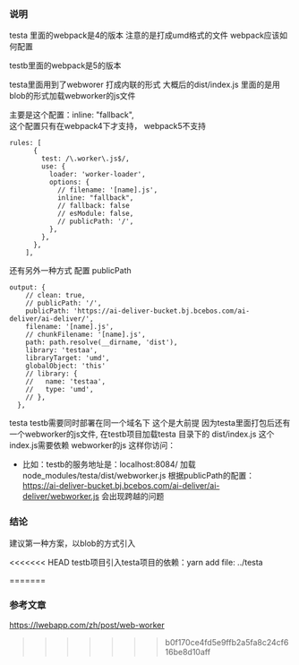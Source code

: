 

### 说明

testa 里面的webpack是4的版本
注意的是打成umd格式的文件  webpack应该如何配置


testb里面的webpack是5的版本


testa里面用到了webworer 打成内联的形式  大概后的dist/index.js 里面的是用blob的形式加载webworker的js文件

主要是这个配置：inline: "fallback",   
这个配置只有在webpack4下才支持， webpack5不支持
```
rules: [
      {
        test: /\.worker\.js$/,
        use: {
          loader: 'worker-loader',
          options: {
            // filename: '[name].js',
            inline: "fallback",
            // fallback: false
            // esModule: false,
            // publicPath: '/',
          },
        },
      },
    ],
```


还有另外一种方式 配置 publicPath
```
output: {
    // clean: true,
    // publicPath: '/',
    publicPath: 'https://ai-deliver-bucket.bj.bcebos.com/ai-deliver/ai-deliver/',
    filename: '[name].js',
    // chunkFilename: '[name].js',
    path: path.resolve(__dirname, 'dist'),
    library: 'testaa',
    libraryTarget: 'umd',
    globalObject: 'this'
    // library: {
    //   name: 'testaa',
    //   type: 'umd',
    // },
  },
```
testa testb需要同时部署在同一个域名下 这个是大前提
因为testa里面打包后还有一个webworker的js文件, 在testb项目加载testa 目录下的 dist/index.js   这个index.js需要依赖 webworker的js
这样你访问：
- 比如：testb的服务地址是：localhost:8084/  加载node_modules/testa/dist/webworker.js  根据publicPath的配置： https://ai-deliver-bucket.bj.bcebos.com/ai-deliver/ai-deliver/webworker.js 会出现跨越的问题


### 结论
建议第一种方案，以blob的方式引入


<<<<<<< HEAD
testb项目引入testa项目的依赖：yarn add file: ../testa


=======
### 参考文章
https://lwebapp.com/zh/post/web-worker
>>>>>>> b0f170ce4fd5e9ffb2a5fa8c24cf616be8d10aff

